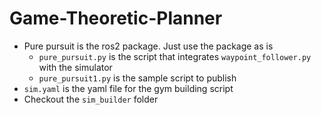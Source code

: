 # Game-Theoretic-Planner

- Pure pursuit is the ros2 package. Just use the package as is
    - `pure_pursuit.py` is the script that integrates `waypoint_follower.py` with the simulator
    - `pure_pursuit1.py` is the sample script to publish 
- `sim.yaml` is the yaml file for the gym building script
- Checkout the `sim_builder` folder